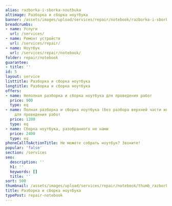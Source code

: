 ```yaml
---
alias: razborka-i-sborka-noutbuka
altimage: Разборка и сборка ноутбука
banner: /assets/images/upload/services/repair/notebook/razborka-i-sborka-noutbuka.jpg
breadcrumbs:
- name: Услуги
  url: /services/
- name: Ремонт устройств
  url: /services/repair/
- name: Ноутбук
  url: /services/repair/notebook/
folder: repair/notebook
guarantee:
- title: ''
id: 5
layout: service
listtitle: Разборка и сборка ноутбука
longtitle: Разборка и сборка ноутбука
offers:
- name: Неполная разборка и сборка ноутбука для проведения работ
  price: 900
  type: eq
- name: Полная разборка и сборка ноутбука (без разбора верхней части или с таковой)
    для проведения работ
  price: 1200
  type: eq
- name: Сборка ноутбука, разобранного не нами
  price: 2400
  type: eq
phoneCallToActionTitle: Не можете собрать ноутбук? Звоните!
popular: 'false'
section: /services
seo:
  description: ''
  h1: ''
  keywords: []
  title: ''
sort: 500
thumbnail: /assets/images/upload/services/repair/notebook/thumb_razborka-i-sborka-noutbuka.jpg
title: Разборка и сборка ноутбука
typePost: repair-notebook
---
```

